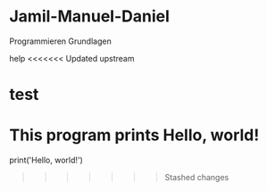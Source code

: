 # Jamil-Manuel-Daniel
Programmieren Grundlagen

help
<<<<<<< Updated upstream


test
=======
# This program prints Hello, world!

print('Hello, world!')
>>>>>>> Stashed changes
